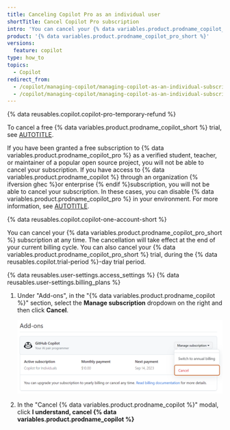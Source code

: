 ```yaml
---
title: Canceling Copilot Pro as an individual user
shortTitle: Cancel Copilot Pro subscription
intro: 'You can cancel your {% data variables.product.prodname_copilot_pro_short %} subscription if you no longer want to use {% data variables.product.prodname_copilot_pro_short %}.'
product: '{% data variables.product.prodname_copilot_pro_short %}'
versions:
  feature: copilot
type: how_to
topics:
  - Copilot
redirect_from:
  - /copilot/managing-copilot/managing-copilot-as-an-individual-subscriber/canceling-copilot-as-an-individual-user
  - /copilot/managing-copilot/managing-copilot-as-an-individual-subscriber/managing-your-copilot-subscription/canceling-copilot-as-an-individual-user
---
```


<!-- expires 2025-01-22 -->

{% data reusables.copilot.copilot-pro-temporary-refund %}

<!-- end expires 2025-01-22 -->

To cancel a free {% data variables.product.prodname_copilot_short %} trial, see [AUTOTITLE](/copilot/managing-copilot/managing-copilot-as-an-individual-subscriber/canceling-your-copilot-trial-as-an-individual-user).

If you have been granted a free subscription to {% data variables.product.prodname_copilot_pro %} as a verified student, teacher, or maintainer of a popular open source project, you will not be able to cancel your subscription. If you have access to {% data variables.product.prodname_copilot %} through an organization {% ifversion ghec %}or enterprise {% endif %}subscription, you will not be able to cancel your subscription. In these cases, you can disable {% data variables.product.prodname_copilot_pro %} in your environment. For more information, see [AUTOTITLE](/copilot/configuring-github-copilot/configuring-github-copilot-in-your-environment).

{% data reusables.copilot.copilot-one-account-short %}

You can cancel your {% data variables.product.prodname_copilot_pro_short %} subscription at any time. The cancellation will take effect at the end of your current billing cycle. You can also cancel your {% data variables.product.prodname_copilot_pro_short %} trial, during the {% data reusables.copilot.trial-period %}-day trial period.

{% data reusables.user-settings.access_settings %}
{% data reusables.user-settings.billing_plans %}
1. Under "Add-ons", in the "{% data variables.product.prodname_copilot %}" section, select the **Manage subscription** dropdown on the right and then click **Cancel**.

     ![Screenshot of the {% data variables.product.prodname_copilot %} section of the "Plans and usage" page. The edit dropdown is expanded and the "Cancel" option is highlighted in dark orange.](/assets/images/help/copilot/copilot-cancel-cfi-subscription.png)

1. In the "Cancel {% data variables.product.prodname_copilot %}" modal, click **I understand, cancel {% data variables.product.prodname_copilot %}**
